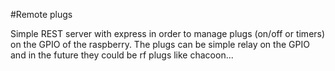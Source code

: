 #Remote plugs

Simple REST server with express in order to manage plugs (on/off or timers) on the GPIO of the raspberry. The plugs can be simple relay on the GPIO and in the future they could be rf plugs like chacoon...